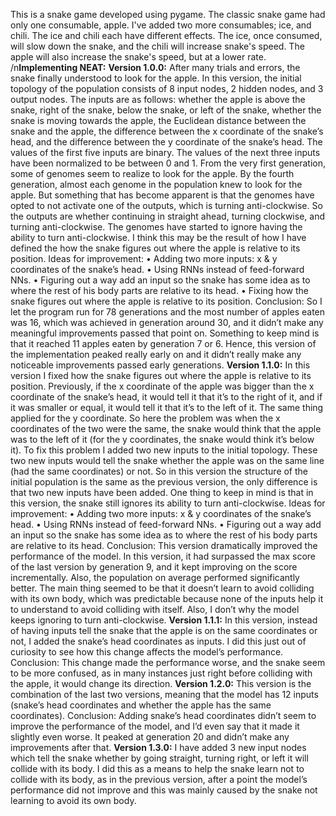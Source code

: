 This is a snake game developed using pygame. The classic snake game had only one consumable, apple. I've added two more consumables; ice, and chili.
The ice and chili each have different effects. The ice, once consumed, will slow down the snake, and the chili will increase snake's speed.
The apple will also increase the snake's speed, but at a lower rate.
/n**Implementing NEAT:**
**Version 1.0.0:**
After many trials and errors, the snake finally understood to look for the apple. In this version, the initial topology of the population consists of 8 input nodes, 2 hidden nodes, and 3 output nodes. The inputs are as follows: whether the apple is above the snake, right of the snake, below the snake, or left of the snake, whether the snake is moving towards the apple, the Euclidean distance between the snake and the apple, the difference between the x coordinate of the snake’s head, and the difference between the y coordinate of the snake’s head. The values of the first five inputs are binary. The values of the next three inputs have been normalized to be between 0 and 1.
From the very first generation, some of genomes seem to realize to look for the apple. By the fourth generation, almost each genome in the population knew to look for the apple. But something that has become apparent is that the genomes have opted to not activate one of the outputs, which is turning anti-clockwise. So the outputs are whether continuing in straight ahead, turning clockwise, and turning anti-clockwise. The genomes have started to ignore having the ability to turn anti-clockwise. I think this may be the result of how I have defined the how the snake figures out where the apple is relative to its position. 
Ideas for improvement:
•	Adding two more inputs: x & y coordinates of the snake’s head.
•	Using RNNs instead of feed-forward NNs.
•	Figuring out a way add an input so the snake has some idea as to where the rest of his body parts are relative to its head.
•	Fixing how the snake figures out where the apple is relative to its position. 
Conclusion:
So I let the program run for 78 generations and the most number of apples eaten was 16, which was achieved in generation around 30, and it didn’t make any meaningful improvements passed that point on. Something to keep mind is that it reached 11 apples eaten by generation 7 or 6. Hence, this version of the implementation peaked really early on and it didn’t really make any noticeable improvements passed early generations.
**Version 1.1.0:**
In this version I fixed how the snake figures out where the apple is relative to its position. Previously, if the x coordinate of the apple was bigger than the x coordinate of the snake’s head, it would tell it that it’s to the right of it, and if it was smaller or equal, it would tell it that it’s to the left of it. The same thing applied for the y coordinate. So here the problem was when the x coordinates of the two were the same, the snake would think that the apple was to the left of it (for the y coordinates, the snake would think it’s below it). To fix this problem I added two new inputs to the initial topology. These two new inputs would tell the snake whether the apple was on the same line (had the same coordinates) or not. So in this version the structure of the initial population is the same as the previous version, the only difference is that two new inputs have been added.
One thing to keep in mind is that in this version, the snake still ignores its ability to turn anti-clockwise.
Ideas for improvement:
•	Adding two more inputs: x & y coordinates of the snake’s head.
•	Using RNNs instead of feed-forward NNs.
•	Figuring out a way add an input so the snake has some idea as to where the rest of his body parts are relative to its head.
Conclusion:
This version dramatically improved the performance of the model. In this version, it had surpassed the max score of the last version by generation 9, and it kept improving on the score incrementally. Also, the population on average performed significantly better.
The main thing seemed to be that it doesn’t learn to avoid colliding with its own body, which was predictable because none of the inputs help it to understand to avoid colliding with itself. Also, I don’t why the model keeps ignoring to turn anti-clockwise.
**Version 1.1.1:**
In this version, instead of having inputs tell the snake that the apple is on the same coordinates or not, I added the snake’s head coordinates as inputs. I did this just out of curiosity to see how this change affects the model’s performance.
Conclusion:
This change made the performance worse, and the snake seem to be more confused, as in many instances just right before colliding with the apple, it would change its direction.
**Version 1.2.0:**
This version is the combination of the last two versions, meaning that the model has 12 inputs (snake’s head coordinates and whether the apple has the same coordinates).
Conclusion:
Adding snake’s head coordinates didn’t seem to improve the performance of the model, and I’d even say that it made it slightly even worse. It peaked at generation 20 and didn’t make any improvements after that.
**Version 1.3.0:**
I have added 3 new input nodes which tell the snake whether by going straight, turning right, or left it will collide with its body. I did this as a means to help the snake learn not to collide with its body, as in the previous version, after a point the model’s performance did not improve and this was mainly caused by the snake not learning to avoid its own body.



